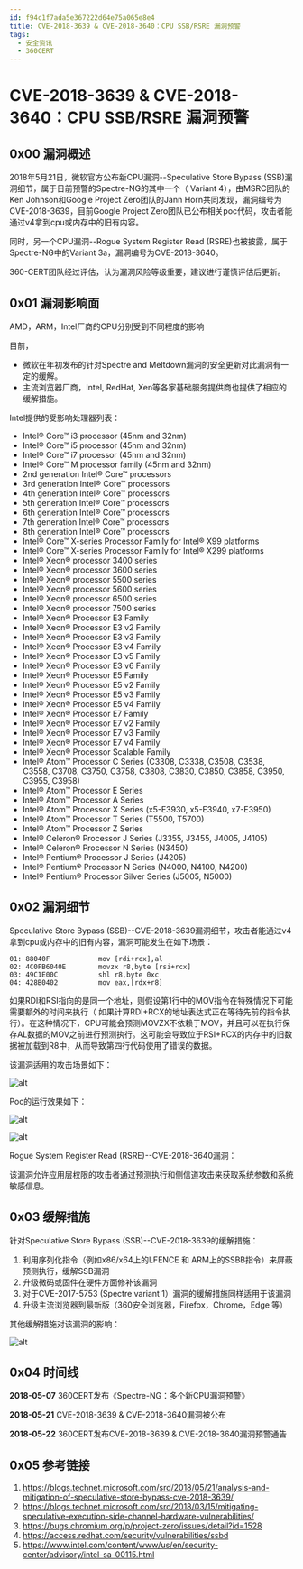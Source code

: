```yaml
---
id: f94c1f7ada5e367222d64e75a065e8e4
title: CVE-2018-3639 & CVE-2018-3640：CPU SSB/RSRE 漏洞预警
tags: 
  - 安全资讯
  - 360CERT
---
```


# CVE-2018-3639 & CVE-2018-3640：CPU SSB/RSRE 漏洞预警

0x00 漏洞概述
---------


2018年5月21日，微软官方公布新CPU漏洞--Speculative Store Bypass (SSB)漏洞细节，属于日前预警的Spectre-NG的其中一个（ Variant 4），由MSRC团队的Ken Johnson和Google Project Zero团队的Jann Horn共同发现，漏洞编号为CVE-2018-3639，目前Google Project Zero团队已公布相关poc代码，攻击者能通过v4拿到cpu或内存中的旧有内容。


同时，另一个CPU漏洞--Rogue System Register Read (RSRE)也被披露，属于Spectre-NG中的Variant 3a，漏洞编号为CVE-2018-3640。


360-CERT团队经过评估，认为漏洞风险等级重要，建议进行谨慎评估后更新。


0x01 漏洞影响面
----------


AMD，ARM，Intel厂商的CPU分别受到不同程度的影响


目前，


* 微软在年初发布的针对Spectre and Meltdown漏洞的安全更新对此漏洞有一定的缓解。
* 主流浏览器厂商，Intel, RedHat, Xen等各家基础服务提供商也提供了相应的缓解措施。


Intel提供的受影响处理器列表：


* Intel® Core™ i3 processor (45nm and 32nm)
* Intel® Core™ i5 processor (45nm and 32nm)
* Intel® Core™ i7 processor (45nm and 32nm)
* Intel® Core™ M processor family (45nm and 32nm)
* 2nd generation Intel® Core™ processors
* 3rd generation Intel® Core™ processors
* 4th generation Intel® Core™ processors
* 5th generation Intel® Core™ processors
* 6th generation Intel® Core™ processors
* 7th generation Intel® Core™ processors
* 8th generation Intel® Core™ processors
* Intel® Core™ X-series Processor Family for Intel® X99 platforms
* Intel® Core™ X-series Processor Family for Intel® X299 platforms
* Intel® Xeon® processor 3400 series
* Intel® Xeon® processor 3600 series
* Intel® Xeon® processor 5500 series
* Intel® Xeon® processor 5600 series
* Intel® Xeon® processor 6500 series
* Intel® Xeon® processor 7500 series
* Intel® Xeon® Processor E3 Family
* Intel® Xeon® Processor E3 v2 Family
* Intel® Xeon® Processor E3 v3 Family
* Intel® Xeon® Processor E3 v4 Family
* Intel® Xeon® Processor E3 v5 Family
* Intel® Xeon® Processor E3 v6 Family
* Intel® Xeon® Processor E5 Family
* Intel® Xeon® Processor E5 v2 Family
* Intel® Xeon® Processor E5 v3 Family
* Intel® Xeon® Processor E5 v4 Family
* Intel® Xeon® Processor E7 Family
* Intel® Xeon® Processor E7 v2 Family
* Intel® Xeon® Processor E7 v3 Family
* Intel® Xeon® Processor E7 v4 Family
* Intel® Xeon® Processor Scalable Family
* Intel® Atom™ Processor C Series (C3308, C3338, C3508, C3538, C3558, C3708, C3750, C3758, C3808, C3830, C3850, C3858, C3950, C3955, C3958)
* Intel® Atom™ Processor E Series
* Intel® Atom™ Processor A Series
* Intel® Atom™ Processor X Series (x5-E3930, x5-E3940, x7-E3950)
* Intel® Atom™ Processor T Series (T5500, T5700)
* Intel® Atom™ Processor Z Series
* Intel® Celeron® Processor J Series (J3355, J3455, J4005, J4105)
* Intel® Celeron® Processor N Series (N3450)
* Intel® Pentium® Processor J Series (J4205)
* Intel® Pentium® Processor N Series (N4000, N4100, N4200)
* Intel® Pentium® Processor Silver Series (J5005, N5000)


0x02 漏洞细节
---------


Speculative Store Bypass (SSB)--CVE-2018-3639漏洞细节，攻击者能通过v4拿到cpu或内存中的旧有内容，漏洞可能发生在如下场景：



```
01: 88040F            mov [rdi+rcx],al
02: 4C0FB6040E        movzx r8,byte [rsi+rcx]
03: 49C1E00C          shl r8,byte 0xc
04: 428B0402          mov eax,[rdx+r8]

```
如果RDI和RSI指向的是同一个地址，则假设第1行中的MOV指令在特殊情况下可能需要额外的时间来执行（ 如果计算RDI+RCX的地址表达式正在等待先前的指令执行）。在这种情况下，CPU可能会预测MOVZX不依赖于MOV，并且可以在执行保存AL数据的MOV之前进行预测执行。这可能会导致位于RSI+RCX的内存中的旧数据被加载到R8中，从而导致第四行代码使用了错误的数据。


该漏洞适用的攻击场景如下：


![alt](https://p403.ssl.qhimgs4.com/t01a7755db520aca629.jpeg)


Poc的运行效果如下：


![alt](https://p403.ssl.qhimgs4.com/t016a1066871126d34c.jpeg)


![alt](https://p403.ssl.qhimgs4.com/t01b3e21e02d1555b35.jpeg)


Rogue System Register Read (RSRE)--CVE-2018-3640漏洞：


该漏洞允许应用层权限的攻击者通过预测执行和侧信道攻击来获取系统参数和系统敏感信息。


0x03 缓解措施
---------


针对Speculative Store Bypass (SSB)--CVE-2018-3639的缓解措施：


1. 利用序列化指令（例如x86/x64上的LFENCE 和 ARM上的SSBB指令）来屏蔽预测执行，缓解SSB漏洞
2. 升级微码或固件在硬件方面修补该漏洞
3. 对于CVE-2017-5753 (Spectre variant 1）漏洞的缓解措施同样适用于该漏洞
4. 升级主流浏览器到最新版（360安全浏览器，Firefox，Chrome，Edge 等）


其他缓解措施对该漏洞的影响：


![alt](https://p403.ssl.qhimgs4.com/t01a6394a92439e2705.jpeg)


0x04 时间线
--------


**2018-05-07** 360CERT发布《Spectre-NG：多个新CPU漏洞预警》


**2018-05-21** CVE-2018-3639 & CVE-2018-3640漏洞被公布


**2018-05-22** 360CERT发布CVE-2018-3639 & CVE-2018-3640漏洞预警通告 


0x05 参考链接
---------


1. <https://blogs.technet.microsoft.com/srd/2018/05/21/analysis-and-mitigation-of-speculative-store-bypass-cve-2018-3639/>
2. <https://blogs.technet.microsoft.com/srd/2018/03/15/mitigating-speculative-execution-side-channel-hardware-vulnerabilities/>
3. <https://bugs.chromium.org/p/project-zero/issues/detail?id=1528>
4. <https://access.redhat.com/security/vulnerabilities/ssbd>
5. <https://www.intel.com/content/www/us/en/security-center/advisory/intel-sa-00115.html>


